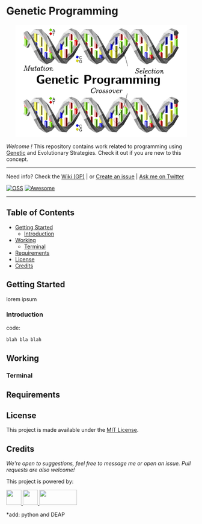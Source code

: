 # Genetic Programming 
<p  align="center">
    <img src="https://github.com/blackvitriol/github/blob/master/images/GA.png?raw=true"/>
</p>

*Welcome !* This repository contains work related to programming using [Genetic](https://en.wikipedia.org/wiki/Genetic_programming) and Evolutionary Strategies.  Check it out if you are new to this concept.

---

Need info? Check the [Wiki (GP)](https://en.wikipedia.org/wiki/Genetic_programming) | or [Create an issue](https://github.com/blackvitriol/Genetic_Programming/issues/new) | [Ask me on Twitter](https://twitter.com/ahmadovich_)

[![OSS](https://badges.frapsoft.com/os/v2/open-source.svg?v=103)](https://github.com/ellerbrock/open-source-badges/)
[![Awesome](https://cdn.rawgit.com/sindresorhus/awesome/d7305f38d29fed78fa85652e3a63e154dd8e8829/media/badge.svg)](https://github.com/sindresorhus/awesome)

---

## Table of Contents

- [Getting Started](https://github.com/blackvitriol/Genetic_Programming#getting-started)
  - [Introduction](https://github.com/blackvitriol/Genetic_Programming#introduction)
- [Working](https://github.com/blackvitriol/Genetic_Programming#working)
  - [Terminal](https://github.com/blackvitriol/Genetic_Programming#terminal)
- [Requirements](https://github.com/blackvitriol/Genetic_Programming#requirements)
- [License](https://github.com/blackvitriol/Genetic_Programming#license)
- [Credits](https://github.com/blackvitriol/Genetic_Programming#credits)

## Getting Started

lorem ipsum


### Introduction

code:

```groovy
blah bla blah
```

## Working

### Terminal

## Requirements

## License
This project is made available under the [MIT License](http://www.opensource.org/licenses/mit-license.php).

## Credits

*We're open to suggestions, feel free to message me or open an issue.*
*Pull requests are also welcome!*

This project is powered by:

<a href="https://www.jetbrains.com/idea/">
    <img src="https://github.com/Hexworks/zircon/blob/master/images/idea_logo.png" width="40" height="40" />
</a>
<a href="https://kotlinlang.org/">
    <img src="https://github.com/Hexworks/zircon/blob/master/images/kotlin_logo.png" width="40" height="40" />
</a>
<a href="http://serpent.ai/">
    <img src="http://assets.serpent.ai/serpent_landing.png" width="100" height="40" />
</a>



*add: python and DEAP

